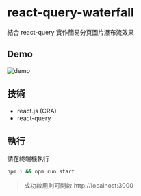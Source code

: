 # react-query-waterfall
結合 react-query 實作簡易分頁圖片瀑布流效果

## Demo
![demo](./docs/assets/demo.gif)

## 技術

- react.js (CRA)
- react-query

## 執行

請在終端機執行

```cmd
npm i && npm run start
```

> 成功啟用則可開啟 http://localhost:3000
